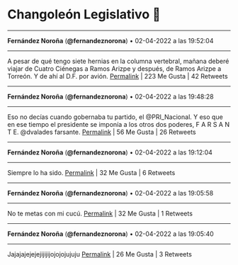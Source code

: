 # Changoleón Legislativo 🙈
*****
**Fernández Noroña** (**@fernandeznorona**) • 02-04-2022 a las 19:52:04
*****
A pesar de qué tengo siete hernias en la columna vertebral, mañana deberé viajar de Cuatro Ciénegas a Ramos Arizpe y después, de Ramos Arizpe a Torreón. Y de ahí al D.F. por avión.
[Permalink](https://twitter.com/fernandeznorona/status/1510465127610568704) | 223 Me Gusta | 42 Retweets
*****
**Fernández Noroña** (**@fernandeznorona**) • 02-04-2022 a las 19:48:28
*****
Eso no decías cuando gobernaba tu partido, el @PRI_Nacional. Y eso que en ese tiempo el presidente se imponía a los otros dos poderes, F A R S A N T E. @dvalades farsante.
[Permalink](https://twitter.com/fernandeznorona/status/1510464222882406402) | 56 Me Gusta | 26 Retweets
*****
**Fernández Noroña** (**@fernandeznorona**) • 02-04-2022 a las 19:12:04
*****
Siempre lo ha sido.
[Permalink](https://twitter.com/fernandeznorona/status/1510455063449382914) | 32 Me Gusta | 6 Retweets
*****
**Fernández Noroña** (**@fernandeznorona**) • 02-04-2022 a las 19:05:58
*****
No te metas con mi cucú.
[Permalink](https://twitter.com/fernandeznorona/status/1510453527319134213) | 32 Me Gusta | 1 Retweets
*****
**Fernández Noroña** (**@fernandeznorona**) • 02-04-2022 a las 19:05:40
*****
Jajajajejejejijijijojojojujuju
[Permalink](https://twitter.com/fernandeznorona/status/1510453450924077061) | 26 Me Gusta | 3 Retweets